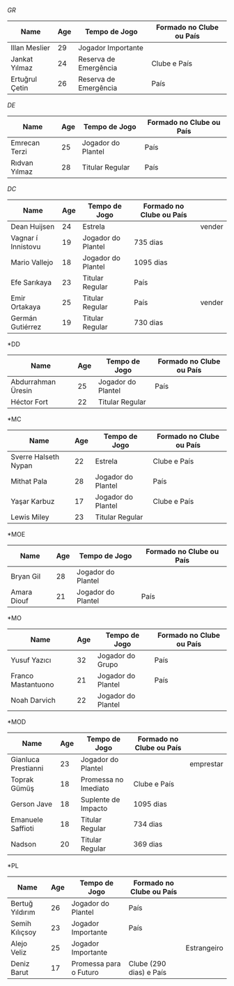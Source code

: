 *GR*

| Name           | Age | Tempo de Jogo         | Formado no Clube ou País |
| -------------- | --- | --------------------- | ------------------------ |
| Illan Meslier  | 29  | Jogador Importante    |                          |
| Jankat Yılmaz  | 24  | Reserva de Emergência | Clube e País             |
| Ertuğrul Çetin | 26  | Reserva de Emergência | País                     |

*DE*

| Name          | Age | Tempo de Jogo      | Formado no Clube ou País |
| ------------- | --- | ------------------ | ------------------------ |
| Emrecan Terzi | 25  | Jogador do Plantel | País                     |
| Rıdvan Yılmaz | 28  | Titular Regular    | País                     |

*DC*

| Name               | Age | Tempo de Jogo      | Formado no Clube ou País |        |
| ------------------ | --- | ------------------ | ------------------------ | ------ |
| Dean Huijsen       | 24  | Estrela            |                          | vender |
| Vagnar í Innistovu | 19  | Jogador do Plantel | 735 dias                 |        |
| Mario Vallejo      | 18  | Jogador do Plantel | 1095 dias                |        |
| Efe Sarıkaya       | 23  | Titular Regular    | País                     |        |
| Emir Ortakaya      | 25  | Titular Regular    | País                     | vender |
| Germán Gutiérrez   | 19  | Titular Regular    | 730 dias                 |        |

*DD

| Name               | Age | Tempo de Jogo      | Formado no Clube ou País |
| ------------------ | --- | ------------------ | ------------------------ |
| Abdurrahman Üresin | 25  | Jogador do Plantel | País                     |
| Héctor Fort        | 22  | Titular Regular    |                          |

*MC

| Name                 | Age | Tempo de Jogo      | Formado no Clube ou País |
| -------------------- | --- | ------------------ | ------------------------ |
| Sverre Halseth Nypan | 22  | Estrela            | Clube e País             |
| Mithat Pala          | 28  | Jogador do Plantel | País                     |
| Yaşar Karbuz         | 17  | Jogador do Plantel | Clube e País             |
| Lewis Miley          | 23  | Titular Regular    |                          |

*MOE

| Name        | Age | Tempo de Jogo      | Formado no Clube ou País |
| ----------- | --- | ------------------ | ------------------------ |
| Bryan Gil   | 28  | Jogador do Plantel |                          |
| Amara Diouf | 21  | Jogador do Plantel | País                     |

*MO

| Name               | Age | Tempo de Jogo      | Formado no Clube ou País |
| ------------------ | --- | ------------------ | ------------------------ |
| Yusuf Yazıcı       | 32  | Jogador do Grupo   | País                     |
| Franco Mastantuono | 21  | Jogador do Plantel | País                     |
| Noah Darvich       | 22  | Jogador do Plantel |                          |

*MOD

| Name                | Age | Tempo de Jogo        | Formado no Clube ou País |           |
| ------------------- | --- | -------------------- | ------------------------ | --------- |
| Gianluca Prestianni | 23  | Jogador do Plantel   |                          | emprestar |
| Toprak Gümüş        | 18  | Promessa no Imediato | Clube e País             |           |
| Gerson Jave         | 18  | Suplente de Impacto  | 1095 dias                |           |
| Emanuele Saffioti   | 18  | Titular Regular      | 734 dias                 |           |
| Nadson              | 20  | Titular Regular      | 369 dias                 |           |

*PL

| Name            | Age | Tempo de Jogo          | Formado no Clube ou País |             |
| --------------- | --- | ---------------------- | ------------------------ | ----------- |
| Bertuğ Yıldırım | 26  | Jogador do Plantel     | País                     |             |
| Semih Kılıçsoy  | 23  | Jogador Importante     | País                     |             |
| Alejo Veliz     | 25  | Jogador Importante     |                          | Estrangeiro |
| Deniz Barut     | 17  | Promessa para o Futuro | Clube (290 dias) e País  |             |
